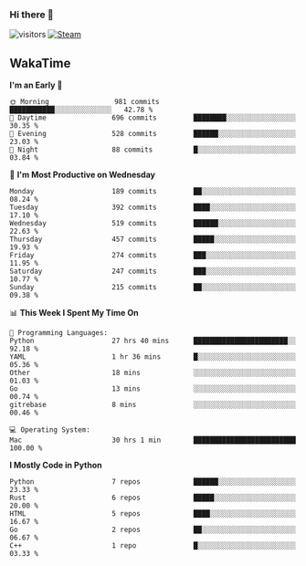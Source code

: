 ### Hi there 👋

![visitors](https://visitor-badge.glitch.me/badge?page_id=zhourunlai)
[![Steam](https://img.shields.io/badge/dynamic/json?url=https%3A%2F%2Fapi.swo.moe%2Fstats%2Fsteamgames%2F76561198285156854&query=count&color=0b1a37&label=Steam&labelColor=134375&logo=steam&suffix=+games&cacheSeconds=3600)](http://steamcommunity.com/profiles/76561198285156854)

## WakaTime
<!--START_SECTION:waka-->
**I'm an Early 🐤** 

```text
🌞 Morning                981 commits         ███████████░░░░░░░░░░░░░░   42.78 % 
🌆 Daytime                696 commits         ████████░░░░░░░░░░░░░░░░░   30.35 % 
🌃 Evening                528 commits         ██████░░░░░░░░░░░░░░░░░░░   23.03 % 
🌙 Night                  88 commits          █░░░░░░░░░░░░░░░░░░░░░░░░   03.84 % 
```
📅 **I'm Most Productive on Wednesday** 

```text
Monday                   189 commits         ██░░░░░░░░░░░░░░░░░░░░░░░   08.24 % 
Tuesday                  392 commits         ████░░░░░░░░░░░░░░░░░░░░░   17.10 % 
Wednesday                519 commits         ██████░░░░░░░░░░░░░░░░░░░   22.63 % 
Thursday                 457 commits         █████░░░░░░░░░░░░░░░░░░░░   19.93 % 
Friday                   274 commits         ███░░░░░░░░░░░░░░░░░░░░░░   11.95 % 
Saturday                 247 commits         ███░░░░░░░░░░░░░░░░░░░░░░   10.77 % 
Sunday                   215 commits         ██░░░░░░░░░░░░░░░░░░░░░░░   09.38 % 
```


📊 **This Week I Spent My Time On** 

```text
💬 Programming Languages: 
Python                   27 hrs 40 mins      ███████████████████████░░   92.18 % 
YAML                     1 hr 36 mins        █░░░░░░░░░░░░░░░░░░░░░░░░   05.36 % 
Other                    18 mins             ░░░░░░░░░░░░░░░░░░░░░░░░░   01.03 % 
Go                       13 mins             ░░░░░░░░░░░░░░░░░░░░░░░░░   00.74 % 
gitrebase                8 mins              ░░░░░░░░░░░░░░░░░░░░░░░░░   00.46 % 

💻 Operating System: 
Mac                      30 hrs 1 min        █████████████████████████   100.00 % 
```

**I Mostly Code in Python** 

```text
Python                   7 repos             ██████░░░░░░░░░░░░░░░░░░░   23.33 % 
Rust                     6 repos             █████░░░░░░░░░░░░░░░░░░░░   20.00 % 
HTML                     5 repos             ████░░░░░░░░░░░░░░░░░░░░░   16.67 % 
Go                       2 repos             ██░░░░░░░░░░░░░░░░░░░░░░░   06.67 % 
C++                      1 repo              █░░░░░░░░░░░░░░░░░░░░░░░░   03.33 % 
```




<!--END_SECTION:waka-->
